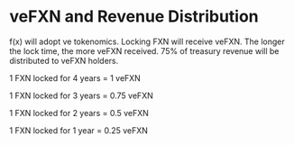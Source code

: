 # veFXN and Revenue Distribution

f(x) will adopt ve tokenomics. Locking FXN will receive veFXN. The longer the lock time, the more veFXN received. 75% of treasury revenue will be distributed to veFXN holders.

1 FXN locked for 4 years = 1 veFXN

1 FXN locked for 3 years = 0.75 veFXN

1 FXN locked for 2 years = 0.5 veFXN

1 FXN locked for 1 year = 0.25 veFXN

